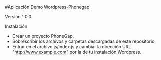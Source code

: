 #Aplicación Demo Wordpress-Phonegap

Versión 1.0.0

Instalación

- Crear un proyecto PhoneGap.
- Sobrescribir los archivos y carpetas descargadas de este repositorio.
- Entrar en el archivo js/index.js y cambiar la dirección URL "http://www.example.com" por la de tu instalación Wordpress.


